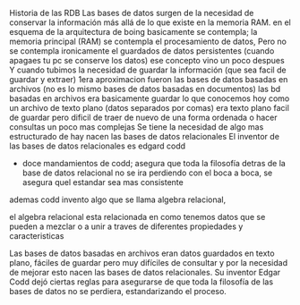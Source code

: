 Historia de las RDB
Las bases de datos surgen de la necesidad de conservar la información más allá de lo que existe en la memoria RAM.
en el esquema de la arquitectura de boing basicamente se contempla; la memoria principal (RAM) se contempla el procesamiento de datos, Pero no se contempla ironicamente el guardados de datos persistentes (cuando apagaes tu pc se conserve los datos) ese concepto vino un poco despues
Y cuando tubimos la necesidad de guardar la información (que sea facil de guardar y extraer)
1era aproximacion fueron las bases de datos basadas en archivos (no es lo mismo bases de datos basadas en documentos)
las bd basadas en archivos era basicamente guardar lo que conocemos hoy como un archivo de texto plano (datos separados por comas) era texto plano facil de guardar pero dificil de traer de nuevo de una forma ordenada o hacer consultas un poco mas complejas
Se tiene la necesidad de algo mas estructurado de hay nacen las bases de datos relacionales
El inventor de las bases de datos relacionales es edgard codd

- doce mandamientos de codd; asegura que toda la filosofía detras de la base de datos relacional no se ira perdiendo con el boca a boca, se asegura quel estandar sea mas consistente

ademas codd invento algo que se llama algebra relacional,

el algebra relacional esta relacionada en como tenemos datos que se pueden a mezclar o a unir a traves de diferentes propiedades y caracteristicas

Las bases de datos basadas en archivos eran datos guardados en texto plano, fáciles de guardar pero muy difíciles de consultar y por la necesidad de mejorar esto nacen las bases de datos relacionales. Su inventor Edgar Codd dejó ciertas reglas para asegurarse de que toda la filosofía de las bases de datos no se perdiera, estandarizando el proceso.
